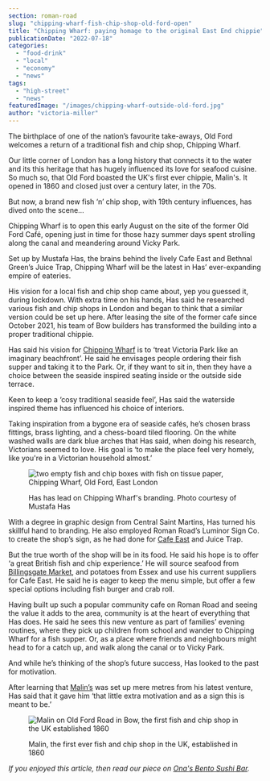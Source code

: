 ```yaml
---
section: roman-road
slug: "chipping-wharf-fish-chip-shop-old-ford-open"
title: "Chipping Wharf: paying homage to the original East End chippie"
publicationDate: "2022-07-18"
categories: 
  - "food-drink"
  - "local"
  - "economy"
  - "news"
tags: 
  - "high-street"
  - "news"
featuredImage: "/images/chipping-wharf-outside-old-ford.jpg"
author: "victoria-miller"
---
```


The birthplace of one of the nation’s favourite take-aways, Old Ford welcomes a return of a traditional fish and chip shop, Chipping Wharf.

Our little corner of London has a long history that connects it to the water and its this heritage that has hugely influenced its love for seafood cuisine. So much so, that Old Ford boasted the UK's first ever chippie, Malin's. It opened in 1860 and closed just over a century later, in the 70s.

But now, a brand new fish ‘n’ chip shop, with 19th century influences, has dived onto the scene…

Chipping Wharf is to open this early August on the site of the former Old Ford Café, opening just in time for those hazy summer days spent strolling along the canal and meandering around Vicky Park.

Set up by Mustafa Has, the brains behind the lively Cafe East and Bethnal Green’s Juice Trap, Chipping Wharf will be the latest in Has’ ever-expanding empire of eateries. 

His vision for a local fish and chip shop came about, yep you guessed it, during lockdown. With extra time on his hands, Has said he researched various fish and chip shops in London and began to think that a similar version could be set up here. After leasing the site of the former cafe since October 2021, his team of Bow builders has transformed the building into a proper traditional chippie. 

Has said his vision for [Chipping Wharf](https://romanroadlondon.com/places/chipping-wharf/) is to ‘treat Victoria Park like an imaginary beachfront’. He said he envisages people ordering their fish supper and taking it to the Park. Or, if they want to sit in, then they have a choice between the seaside inspired seating inside or the outside side terrace. 

Keen to keep a ‘cosy traditional seaside feel’, Has said the waterside inspired theme has influenced his choice of interiors. 

Taking inspiration from a bygone era of seaside cafés, he’s chosen brass fittings, brass lighting, and a chess-board tiled flooring. On the white washed walls are dark blue arches that Has said, when doing his research, Victorians seemed to love. His goal is ‘to make the place feel very homely, like you're in a Victorian household almost.’ 

<figure>

![two empty fish and chip boxes with fish on tissue paper, Chipping Wharf, Old Ford, East London](/images/chipping-wharf-branding-1024x1365.jpg)

<figcaption>

Has has lead on Chipping Wharf's branding. Photo courtesy of Mustafa Has

</figcaption>

</figure>

With a degree in graphic design from Central Saint Martins, Has turned his skillful hand to branding. He also employed Roman Road’s Luminor Sign Co. to create the shop’s sign, as he had done for [Cafe East](https://romanroadlondon.com/cafe-east-roman-road-mustafa-has-interview/) and Juice Trap.

But the true worth of the shop will be in its food. He said his hope is to offer ‘a great British fish and chip experience.’ He will source seafood from [Billingsgate Market](https://www.cityoflondon.gov.uk/supporting-businesses/business-support-and-advice/wholesale-markets/billingsgate-market), and potatoes from Essex and use his current suppliers for Cafe East. He said he is eager to keep the menu simple, but offer a few special options including fish burger and crab roll. 

Having built up such a popular community cafe on Roman Road and seeing the value it adds to the area, community is at the heart of everything that Has does. He said he sees this new venture as part of families’ evening routines, where they pick up children from school and wander to Chipping Wharf for a fish supper. Or, as a place where friends and neighbours might head to for a catch up, and walk along the canal or to Vicky Park. 

And while he’s thinking of the shop’s future success, Has looked to the past for motivation.

After learning that [Malin’s](https://romanroadlondon.com/malin-fish-and-chip-shop-oldest/) was set up mere metres from his latest venture, Has said that it gave him ‘that little extra motivation and as a sign this is meant to be.’

<figure>

![Malin on Old Ford Road in Bow, the first fish and chip shop in the UK established 1860](/images/Malin-fish-chip-shop-Old-Ford-Road-Bow-1024x683.jpg)

<figcaption>

Malin, the first ever fish and chip shop in the UK, established in 1860

</figcaption>

</figure>

_If you enjoyed this article, then read our piece on [Ona's Bento Sushi Bar](https://romanroadlondon.com/ona-bento-sushi-bar-japanese-restaurant-open/)._


